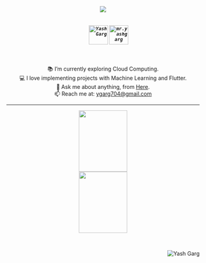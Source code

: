 <p align="center">
  <img src = "https://c.tenor.com/DSG9ZID25nsAAAAC/hello-there-general-kenobi.gif">
</p>

<h5 align="center">
  <code>
    <a href="https://www.linkedin.com/in/ygarg704/" title="LinkedIn Profile"><img align="center" src="https://img.icons8.com/cute-clipart/64/000000/linkedin.png" alt="Yash Garg" height="50" width="50" /></a></code>
  <code><a href="https://www.instagram.com/mr.yashgarg/" title="Instagram Profile"><img align="center" src="https://img.icons8.com/cute-clipart/64/000000/instagram-new.png" alt="mr.yashgarg" height="50" width="50" /></a></code>
</h5>

<br>

<p align="center">
  📚 I’m currently exploring Cloud Computing.
  <br>
  💻 I love implementing projects with Machine Learning and Flutter.
  <br>
  💬 Ask me about anything, from <a href="https://github.com/ygarg704/ygarg704/issues" title="Issues">Here</a>.
  <br>
  📫 Reach me at: <a href="mailto:ygarg704@gmail.com">ygarg704@gmail.com</a>
</p>

<hr>

<p align=center>
    <img height=160 width=50% align="center" src="https://github-readme-stats.vercel.app/api?username=ygarg704&show_icons=true&theme=react">
    <img height=160 width=50% align="center" src="https://github-readme-stats.vercel.app/api/top-langs/?username=ygarg704&hide=css,Jupyter Notebook&layout=compact&theme=react">
</p>

<br>

<p align="right"><img src="https://komarev.com/ghpvc/?username=ygarg704&label=Profile%20views&color=0e75b6&style=flat" alt="Yash Garg" /><br>
